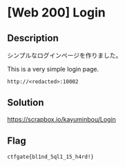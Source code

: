 # [Web 200] Login

## Description
シンプルなログインページを作りました。

This is a very simple login page.

`http://<redacted>:10002`

## Solution
https://scrapbox.io/kayuminbou/Login

## Flag
`ctfgate{bl1nd_5ql1_15_h4rd!}`